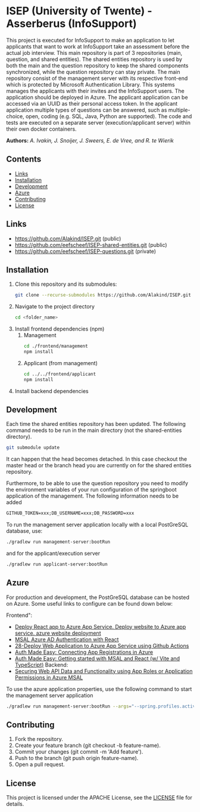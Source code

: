 # ISEP (University of Twente) - Asserberus (InfoSupport)

This project is executed for InfoSupport to make an application to let applicants that want to work at InfoSupport
take an assessment before the actual job interview. This main repository is part of 3 repositories (main, question,
and shared entities). The shared entities repository is used by both the main and the question repository to keep the
shared components synchronized, while the question repository can stay private. The main repository consist of the
management server with its respective front-end which is protected by Microsoft Authentication Library. This systems
manages the applicants with their invites and the InfoSupport users. The application should be deployed in Azure. The
applicant application can be accessed via an UUID as their personal access token. In the applicant application multiple
types of questions can be answered, such as multiple-choice, open, coding (e.g. SQL, Java, Python are supported).
The code and tests are executed on a separate server (execution/applicant server) within their own docker containers.

**Authors:** _A. Ivakin, J. Snoijer, J. Sweers, E. de Vree, and R. te Wierik_

## Contents

- [Links](#links)
- [Installation](#installation)
- [Development](#development)
- [Azure](#azure)
- [Contributing](#contributing)
- [License](#license)

## Links

- https://github.com/Alakind/ISEP.git (public)
- https://github.com/eefscheef/ISEP-shared-entities.git (public)
- https://github.com/eefscheef/ISEP-questions.git (private)

## Installation

1. Clone this repository and its submodules:
   ```bash
   git clone --recurse-submodules https://github.com/Alakind/ISEP.git
   ```
2. Navigate to the project directory
   ```bash
   cd <folder_name>
   ```
3. Install frontend dependencies (npm)
    1. Management
       ```bash
       cd ./frontend/management
       npm install
       ```
    2. Applicant (from management)
        ```bash
        cd ../../frontend/applicant
        npm install
       ```
4. Install backend dependencies

## Development

Each time the shared entities repository has been updated. The following command needs to be
run in the main directory (not the shared-entities directory).

```bash
git submodule update
```

It can happen that the head becomes detached. In this case checkout the master head or the branch head you are
currently on for the shared entities repository.

Furthermore, to be able to use the question repository you need to modify the environment variables of your run
configuration of the springboot application of the management. The following information needs to be added

```txt
GITHUB_TOKEN=xxx;DB_USERNAME=xxx;DB_PASSWORD=xxx
```

To run the management server application locally with a local PostGreSQL database, use:

```bash
./gradlew run management-server:bootRun
```

and for the applicant/execution server

```bash
./gradlew run applicant-server:bootRun
```

## Azure

For production and development, the PostGreSQL database can be hosted on Azure. Some useful links to configure can be found down below:

Frontend":

- [Deploy React app to Azure App Service. Deploy website to Azure app service. azure website deployment](https://youtu.be/C5rtNyOHhnM?si=upET8fGyyTHeHPnr)
- [MSAL Azure AD Authentication with React](https://www.youtube.com/watch?v=6_wgB8GO1GM)
- [28-Deploy Web Application to Azure App Service using Github Actions](https://www.youtube.com/watch?v=Rp-TMHrwCn4)
- [Auth Made Easy: Connecting App Registrations in Azure](https://www.youtube.com/watch?v=rmXLC-8DGQg)
- [Auth Made Easy: Getting started with MSAL and React (w/ Vite and TypeScript)](https://www.youtube.com/watch?v=0HCOzB0noiI)
  Backend:
- [Securing Web API Data and Functionality using App Roles or Application Permissions in Azure MSAL](https://www.youtube.com/watch?v=cdpouU28Tzk&t=884s)

To use the azure application properties, use the following command to start the management server application

```bash
./gradlew run management-server:bootRun --args="--spring.profiles.active=azure"
```

## Contributing

1. Fork the repository.
2. Create your feature branch (git checkout -b feature-name).
3. Commit your changes (git commit -m 'Add feature').
4. Push to the branch (git push origin feature-name).
5. Open a pull request.

## License

This project is licensed under the APACHE License, see the [LICENSE](./LICENSE) file for details.
